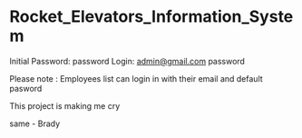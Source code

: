 # Rocket_Elevators_Information_System
Initial Password: password 
Login:
admin@gmail.com
password

Please note : Employees list can login in with their email and default pasword

This project is making me cry

same - Brady
